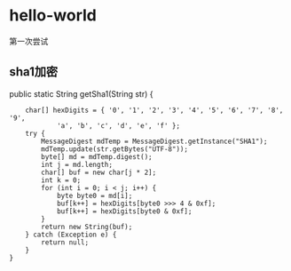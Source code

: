 # hello-world
第一次尝试

## sha1加密

public static String getSha1(String str) {

        char[] hexDigits = { '0', '1', '2', '3', '4', '5', '6', '7', '8', '9',
                'a', 'b', 'c', 'd', 'e', 'f' };
        try {
            MessageDigest mdTemp = MessageDigest.getInstance("SHA1");
            mdTemp.update(str.getBytes("UTF-8"));
            byte[] md = mdTemp.digest();
            int j = md.length;
            char[] buf = new char[j * 2];
            int k = 0;
            for (int i = 0; i < j; i++) {
                byte byte0 = md[i];
                buf[k++] = hexDigits[byte0 >>> 4 & 0xf];
                buf[k++] = hexDigits[byte0 & 0xf];
            }
            return new String(buf);
        } catch (Exception e) {
            return null;
        }
    }
